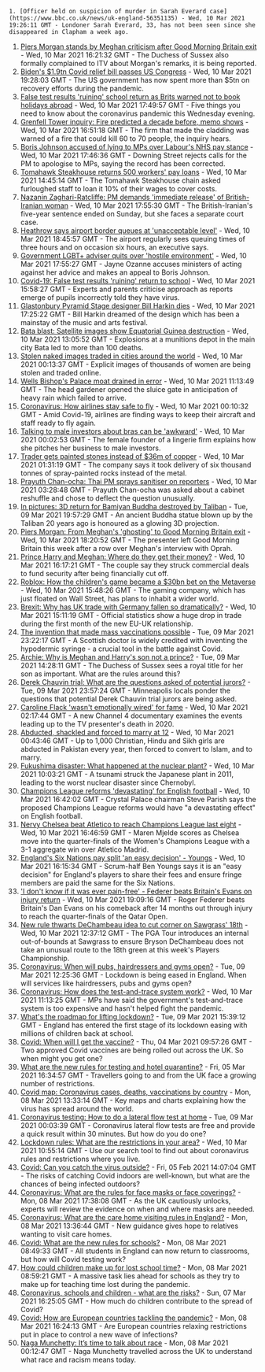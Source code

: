 
    1. [Officer held on suspicion of murder in Sarah Everard case](https://www.bbc.co.uk/news/uk-england-56351135) - Wed, 10 Mar 2021 19:26:11 GMT - Londoner Sarah Everard, 33, has not been seen since she disappeared in Clapham a week ago.
1. [Piers Morgan stands by Meghan criticism after Good Morning Britain exit](https://www.bbc.co.uk/news/entertainment-arts-56343768) - Wed, 10 Mar 2021 16:21:32 GMT - The Duchess of Sussex also formally complained to ITV about Morgan's remarks, it is being reported.
1. [Biden's $1.9tn Covid relief bill passes US Congress](https://www.bbc.co.uk/news/world-us-canada-56350463) - Wed, 10 Mar 2021 19:28:03 GMT - The US government has now spent more than $5tn on recovery efforts during the pandemic.
1. [False test results 'ruining' school return as Brits warned not to book holidays abroad](https://www.bbc.co.uk/news/uk-56352119) - Wed, 10 Mar 2021 17:49:57 GMT - Five things you need to know about the coronavirus pandemic this Wednesday evening.
1. [Grenfell Tower inquiry: Fire predicted a decade before, memo shows](https://www.bbc.co.uk/news/uk-56350123) - Wed, 10 Mar 2021 16:51:18 GMT - The firm that made the cladding was warned of a fire that could kill 60 to 70 people, the inquiry hears.
1. [Boris Johnson accused of lying to MPs over Labour's NHS pay stance](https://www.bbc.co.uk/news/uk-politics-56350476) - Wed, 10 Mar 2021 17:46:36 GMT - Downing Street rejects calls for the PM to apologise to MPs, saying the record has been corrected.
1. [Tomahawk Steakhouse returns 500 workers' pay loans](https://www.bbc.co.uk/news/uk-england-56348389) - Wed, 10 Mar 2021 14:45:14 GMT - The Tomahawk Steakhouse chain asked furloughed staff to loan it 10% of their wages to cover costs.
1. [Nazanin Zaghari-Ratcliffe: PM demands 'immediate release' of British-Iranian woman](https://www.bbc.co.uk/news/uk-56353196) - Wed, 10 Mar 2021 17:55:30 GMT - The British-Iranian's five-year sentence ended on Sunday, but she faces a separate court case.
1. [Heathrow says airport border queues at 'unacceptable level'](https://www.bbc.co.uk/news/business-56344287) - Wed, 10 Mar 2021 18:45:57 GMT - The airport regularly sees queuing times of three hours and on occasion six hours, an executive says.
1. [Government LGBT+ adviser quits over 'hostile environment'](https://www.bbc.co.uk/news/uk-politics-56353313) - Wed, 10 Mar 2021 17:55:27 GMT - Jayne Ozanne accuses ministers of acting against her advice and makes an appeal to Boris Johnson.
1. [Covid-19: False test results 'ruining' return to school](https://www.bbc.co.uk/news/health-56349116) - Wed, 10 Mar 2021 15:58:27 GMT - Experts and parents criticise approach as reports emerge of pupils incorrectly told they have virus.
1. [Glastonbury Pyramid Stage designer Bill Harkin dies](https://www.bbc.co.uk/news/uk-england-somerset-56344065) - Wed, 10 Mar 2021 17:25:22 GMT - Bill Harkin dreamed of the design which has been a mainstay of the music and arts festival.
1. [Bata blast: Satellite images show Equatorial Guinea destruction](https://www.bbc.co.uk/news/world-africa-56337856) - Wed, 10 Mar 2021 13:05:52 GMT - Explosions at a munitions depot in the main city Bata led to more than 100 deaths.
1. [Stolen naked images traded in cities around the world](https://www.bbc.co.uk/news/uk-56333561) - Wed, 10 Mar 2021 00:13:37 GMT - Explicit images of thousands of women are being stolen and traded online.
1. [Wells Bishop's Palace moat drained in error](https://www.bbc.co.uk/news/uk-england-somerset-56345521) - Wed, 10 Mar 2021 11:13:49 GMT - The head gardener opened the sluice gate in anticipation of heavy rain which failed to arrive.
1. [Coronavirus: How airlines stay safe to fly](https://www.bbc.co.uk/news/business-56335125) - Wed, 10 Mar 2021 00:10:32 GMT - Amid Covid-19, airlines are finding ways to keep their aircraft and staff ready to fly again.
1. [Talking to male investors about bras can be 'awkward'](https://www.bbc.co.uk/news/business-56294680) - Wed, 10 Mar 2021 00:02:53 GMT - The female founder of a lingerie firm explains how she pitches her business to male investors.
1. [Trader gets painted stones instead of $36m of copper](https://www.bbc.co.uk/news/business-56330378) - Wed, 10 Mar 2021 01:31:19 GMT - The company says it took delivery of six thousand tonnes of spray-painted rocks instead of the metal.
1. [Prayuth Chan-ocha: Thai PM sprays sanitiser on reporters](https://www.bbc.co.uk/news/world-asia-56342860) - Wed, 10 Mar 2021 03:28:48 GMT - Prayuth Chan-ocha was asked about a cabinet reshuffle and chose to deflect the question unusually.
1. [In pictures: 3D return for Bamiyan Buddha destroyed by Taliban](https://www.bbc.co.uk/news/world-asia-56337042) - Tue, 09 Mar 2021 19:57:29 GMT - An ancient Buddha statue blown up by the Taliban 20 years ago is honoured as a glowing 3D projection.
1. [Piers Morgan: From Meghan's 'ghosting' to Good Morning Britain exit](https://www.bbc.co.uk/news/entertainment-arts-56326337) - Wed, 10 Mar 2021 18:20:52 GMT - The presenter left Good Morning Britain this week after a row over Meghan's interview with Oprah.
1. [Prince Harry and Meghan: Where do they get their money?](https://www.bbc.co.uk/news/explainers-51047186) - Wed, 10 Mar 2021 16:17:21 GMT - The couple say they struck commercial deals to fund security after being financially cut off.
1. [Roblox: How the children's game became a $30bn bet on the Metaverse](https://www.bbc.co.uk/news/technology-56345586) - Wed, 10 Mar 2021 15:48:26 GMT - The gaming company, which has just floated on Wall Street, has plans to inhabit a wider world.
1. [Brexit: Why has UK trade with Germany fallen so dramatically?](https://www.bbc.co.uk/news/56347096) - Wed, 10 Mar 2021 15:11:19 GMT - Official statistics show a huge drop in trade during the first month of the new EU-UK relationship.
1. [The invention that made mass vaccinations possible](https://www.bbc.co.uk/news/uk-scotland-55676034) - Tue, 09 Mar 2021 23:22:17 GMT - A Scottish doctor is widely credited with inventing the hypodermic syringe - a crucial tool in the battle against Covid.
1. [Archie: Why is Meghan and Harry's son not a prince?](https://www.bbc.co.uk/news/uk-56325934) - Tue, 09 Mar 2021 14:28:11 GMT - The Duchess of Sussex sees a royal title for her son as important. What are the rules around this?
1. [Derek Chauvin trial: What are the questions asked of potential jurors?](https://www.bbc.co.uk/news/world-us-canada-56324045) - Tue, 09 Mar 2021 23:57:24 GMT - Minneapolis locals ponder the questions that potential Derek Chauvin trial jurors are being asked.
1. [Caroline Flack 'wasn't emotionally wired' for fame](https://www.bbc.co.uk/news/entertainment-arts-56232989) - Wed, 10 Mar 2021 02:17:44 GMT - A new Channel 4 documentary examines the events leading up to the TV presenter's death in 2020.
1. [Abducted, shackled and forced to marry at 12](https://www.bbc.co.uk/news/stories-56337182) - Wed, 10 Mar 2021 00:43:46 GMT - Up to 1,000 Christian, Hindu and Sikh girls are abducted in Pakistan every year, then forced to convert to Islam, and to marry.
1. [Fukushima disaster: What happened at the nuclear plant?](https://www.bbc.co.uk/news/world-asia-56252695) - Wed, 10 Mar 2021 10:03:21 GMT - A tsunami struck the Japanese plant in 2011, leading to the worst nuclear disaster since Chernobyl.
1. [Champions League reforms 'devastating' for English football](https://www.bbc.co.uk/sport/football/56350964) - Wed, 10 Mar 2021 16:42:02 GMT - Crystal Palace chairman Steve Parish says the proposed Champions League reforms would have "a devastating effect" on English football.
1. [Nervy Chelsea beat Atletico to reach Champions League last eight](https://www.bbc.co.uk/sport/football/56266225) - Wed, 10 Mar 2021 16:46:59 GMT - Maren Mjelde scores as Chelsea move into the quarter-finals of the Women's Champions League with a 3-1 aggregate win over Atletico Madrid.
1. [England's Six Nations pay split 'an easy decision' - Youngs](https://www.bbc.co.uk/sport/rugby-union/56351194) - Wed, 10 Mar 2021 16:15:34 GMT - Scrum-half Ben Youngs says it is an "easy decision" for England's players to share their fees and ensure fringe members are paid the same for the Six Nations.
1. ['I don't know if it was ever pain-free' - Federer beats Britain's Evans on injury return](https://www.bbc.co.uk/sport/tennis/56350177) - Wed, 10 Mar 2021 19:09:16 GMT - Roger Federer beats Britain's Dan Evans on his comeback after 14 months out through injury to reach the quarter-finals of the Qatar Open.
1. [New rule thwarts DeChambeau idea to cut corner on Sawgrass' 18th](https://www.bbc.co.uk/sport/golf/56346461) - Wed, 10 Mar 2021 12:37:12 GMT - The PGA Tour introduces an internal out-of-bounds at Sawgrass to ensure Bryson DeChambeau does not take an unusual route to the 18th green at this week's Players Championship.
1. [Coronavirus: When will pubs, hairdressers and gyms open?](https://www.bbc.co.uk/news/explainers-53349989) - Tue, 09 Mar 2021 12:25:36 GMT - Lockdown is being eased in England. When will services like hairdressers, pubs and gyms open?
1. [Coronavirus: How does the test-and-trace system work?](https://www.bbc.co.uk/news/explainers-52442754) - Wed, 10 Mar 2021 11:13:25 GMT - MPs have said the government's test-and-trace system is too expensive and hasn't helped fight the pandemic.
1. [What's the roadmap for lifting lockdown?](https://www.bbc.co.uk/news/explainers-52530518) - Tue, 09 Mar 2021 15:39:12 GMT - England has entered the first stage of its lockdown easing with millions of children back at school.
1. [Covid: When will I get the vaccine?](https://www.bbc.co.uk/news/health-55045639) - Thu, 04 Mar 2021 09:57:26 GMT - Two approved Covid vaccines are being rolled out across the UK. So when might you get one?
1. [What are the new rules for testing and hotel quarantine?](https://www.bbc.co.uk/news/explainers-52544307) - Fri, 05 Mar 2021 16:34:57 GMT - Travellers going to and from the UK face a growing number of restrictions.
1. [Covid map: Coronavirus cases, deaths, vaccinations by country](https://www.bbc.co.uk/news/world-51235105) - Mon, 08 Mar 2021 13:33:14 GMT - Key maps and charts explaining how the virus has spread around the world.
1. [Coronavirus testing: How to do a lateral flow test at home](https://www.bbc.co.uk/news/health-56326456) - Tue, 09 Mar 2021 00:03:39 GMT - Coronavirus lateral flow tests are free and provide a quick result within 30 minutes. But how do you do one?
1. [Lockdown rules: What are the restrictions in your area?](https://www.bbc.co.uk/news/uk-54373904) - Wed, 10 Mar 2021 10:55:14 GMT - Use our search tool to find out about coronavirus rules and restrictions where you live.
1. [Covid: Can you catch the virus outside?](https://www.bbc.co.uk/news/explainers-55680305) - Fri, 05 Feb 2021 14:07:04 GMT - The risks of catching Covid indoors are well-known, but what are the chances of being infected outdoors?
1. [Coronavirus: What are the rules for face masks or face coverings?](https://www.bbc.co.uk/news/health-51205344) - Mon, 08 Mar 2021 17:38:08 GMT - As the UK cautiously unlocks, experts will review the evidence on when and where masks are needed.
1. [Coronavirus: What are the care home visiting rules in England?](https://www.bbc.co.uk/news/explainers-53503712) - Mon, 08 Mar 2021 13:36:44 GMT - New guidance gives hope to relatives wanting to visit care homes.
1. [Covid: What are the new rules for schools?](https://www.bbc.co.uk/news/education-51643556) - Mon, 08 Mar 2021 08:49:33 GMT - All students in England can now return to classrooms, but how will Covid testing work?
1. [How could children make up for lost school time?](https://www.bbc.co.uk/news/explainers-55938837) - Mon, 08 Mar 2021 08:59:21 GMT - A massive task lies ahead for schools as they try to make up for teaching time lost during the pandemic.
1. [Coronavirus, schools and children - what are the risks?](https://www.bbc.co.uk/news/health-52003804) - Sun, 07 Mar 2021 16:25:05 GMT - How much do children contribute to the spread of Covid?
1. [Covid: How are European countries tackling the pandemic?](https://www.bbc.co.uk/news/explainers-53640249) - Mon, 08 Mar 2021 16:24:13 GMT - Are European countries relaxing restrictions put in place to control a new wave of infections?
1. [Naga Munchetty: It’s time to talk about race](https://www.bbc.co.uk/news/stories-56253480) - Mon, 08 Mar 2021 00:12:47 GMT - Naga Munchetty travelled across the UK to understand what race and racism means today.

